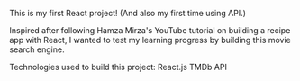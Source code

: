 This is my first React project! (And also my first time using API.)

Inspired after following Hamza Mirza's YouTube tutorial on building a recipe app with React, I wanted to test my learning progress by building this movie search engine.

Technologies used to build this project:
React.js
TMDb API
